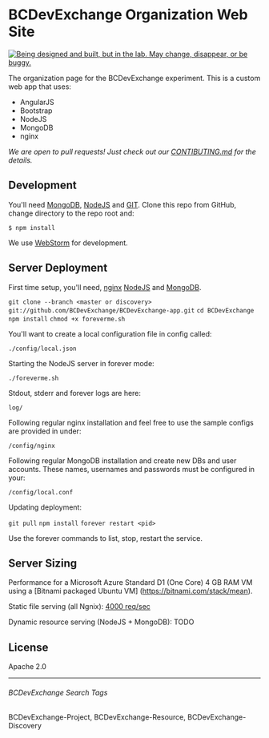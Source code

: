 # BCDevExchange Organization Web Site #
<a rel="discovery" href="https://github.com/BCDevExchange/docs/wiki/Project-States"><img alt="Being designed and built, but in the lab. May change, disappear, or be buggy." style="border-width:0" src="https://img.shields.io/badge/BCDevExchange-Discovery-yellow.svg" title="Being designed and built, but in the lab. May change, disappear, or be buggy." /></a>


The organization page for the BCDevExchange experiment.  This is a custom web app that uses:

-  AngularJS 
-  Bootstrap
-  NodeJS
-  MongoDB
-  nginx

*We are open to pull requests! 
Just check out our [CONTIBUTING.md](https://github.com/BCDevExchange/BCDevExchange-app/blob/master/CONTRIBUTING.md) for the details.*

## Development ##

You'll need [MongoDB](http://www.mongodb.org/), [NodeJS](http://nodejs.org/) and [GIT](http://git-scm.com/downloads). Clone this repo from GitHub, change directory to the repo root and:

`$ npm install `

We use [WebStorm](https://www.jetbrains.com/webstorm/download/) for development.  

## Server Deployment ##

First time setup, you'll need, [nginx](http://nginx.org/) [NodeJS](http://nodejs.org/) and [MongoDB](http://www.mongodb.org/).

`git clone --branch <master or discovery> git://github.com/BCDevExchange/BCDevExchange-app.git`
`cd BCDevExchange`
`npm install`
`chmod +x foreverme.sh`

You'll want to create a local configuration file in config called:

`./config/local.json`

Starting the NodeJS server in forever mode:

`./foreverme.sh`

Stdout, stderr and forever logs are here:

`log/`


Following regular nginx installation and feel free to use the sample configs are provided in under:

`/config/nginx`

Following regular MongoDB installation and create new DBs and user accounts.  These names, usernames and passwords must be configured in your:

`/config/local.conf`

Updating deployment:

`git pull`
`npm install`
`forever restart <pid>`

Use the forever commands to list, stop, restart the service.


## Server Sizing ##
Performance for a Microsoft Azure Standard D1 (One Core) 4 GB RAM VM using a [Bitnami packaged Ubuntu VM] (https://bitnami.com/stack/mean).

Static file serving (all Ngnix): [4000 req/sec](http://loader.io/reports/7940cbcd4747e7eb202861f55e277839/results/90215bf18a137874d9fbc7cf9ca272ea)

Dynamic resource serving (NodeJS + MongoDB): TODO

## License

Apache 2.0

----------
###### BCDevExchange Search Tags ######
BCDevExchange-Project, BCDevExchange-Resource, BCDevExchange-Discovery
